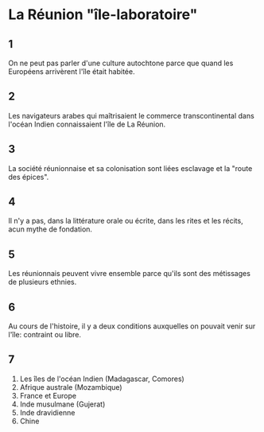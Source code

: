 # La Réunion "île-laboratoire"

## 1

On ne peut pas parler d'une culture autochtone parce que quand les Européens arrivèrent l'île était habitée.

## 2

Les navigateurs arabes qui maîtrisaient le commerce transcontinental dans l'océan Indien connaissaient l'île de La Réunion.

## 3

La société réunionnaise et sa colonisation sont liées esclavage et la "route des épices".

## 4

Il n'y a pas, dans la littérature orale ou écrite, dans les rites et les récits, acun mythe de fondation.

## 5

Les réunionnais peuvent vivre ensemble parce qu'ils sont des métissages de plusieurs ethnies.

## 6

Au cours de l'histoire, il y a deux conditions auxquelles on pouvait venir sur l'île: contraint ou libre.

## 7

1. Les îles de l'océan Indien (Madagascar, Comores)
2. Afrique australe (Mozambique)
3. France et Europe
4. Inde musulmane (Gujerat)
5. Inde dravidienne
6. Chine